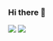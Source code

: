 ### Hi there 👋
<img src="https://img.shields.io/badge/javascript-F7DF1E.svg?&style=for-the-badge&logo=github%19sponsors&logoColor=white"/>
<img src="https://img.shields.io/badge/Tech_Blog-DD0B78?style=flat-square&logo=GitHub%20Sponsors&logoColor=white"/>
